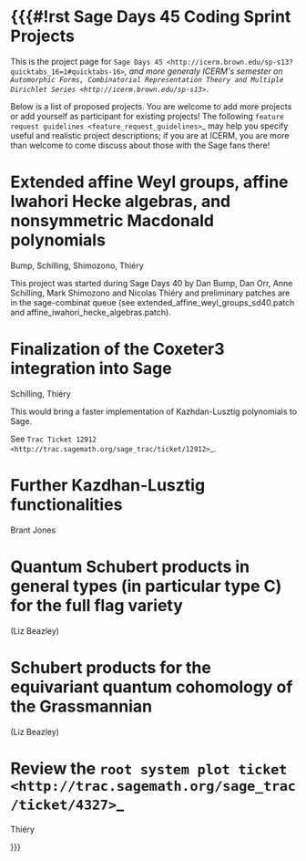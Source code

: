 {{{#!rst
Sage Days 45 Coding Sprint Projects
===================================

This is the project page for `Sage Days 45 <http://icerm.brown.edu/sp-s13?quicktabs_16=1#quicktabs-16>`_, and more generaly ICERM's
semester on `Automorphic Forms, Combinatorial Representation Theory and Multiple Dirichlet Series <http://icerm.brown.edu/sp-s13>`_.

Below is a list of proposed projects. You are welcome to add more
projects or add yourself as participant for existing projects! The
following `feature request guidelines <feature_request_guidelines>`_
may help you specify useful and realistic project descriptions; if you
are at ICERM, you are more than welcome to come discuss about those
with the Sage fans there!

Extended affine Weyl groups, affine Iwahori Hecke algebras, and nonsymmetric Macdonald polynomials
==================================================================================================

Bump, Schilling, Shimozono, Thiéry

This project was started during Sage Days 40 by Dan Bump, Dan Orr,
Anne Schilling, Mark Shimozono and Nicolas Thiéry and preliminary
patches are in the sage-combinat queue (see
extended_affine_weyl_groups_sd40.patch and
affine_iwahori_hecke_algebras.patch).


Finalization of the Coxeter3 integration into Sage
==================================================

Schilling, Thiéry

This would bring a faster implementation of Kazhdan-Lusztig polynomials to Sage.

See `Trac Ticket 12912 <http://trac.sagemath.org/sage_trac/ticket/12912>`_.

Further Kazdhan-Lusztig functionalities
=======================================

Brant Jones


Quantum Schubert products in general types (in particular type C) for the full flag variety
===========================================================================================

(Liz Beazley)

Schubert products for the equivariant quantum cohomology of the Grassmannian
============================================================================

(Liz Beazley)

Review the `root system plot ticket <http://trac.sagemath.org/sage_trac/ticket/4327>`_
======================================================================================

Thiéry

}}}
